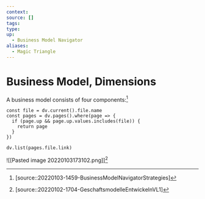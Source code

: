 ```yaml
---
context:
source: []
tags: 
type:
up:
  - Business Model Navigator
aliases:
  - Magic Triangle
---
```


# Business Model, Dimensions

A business model consists of four components:[^1]

```dataviewjs
const file = dv.current().file.name
const pages = dv.pages().where(page => {
  if (page.up && page.up.values.includes(file)) {
    return page
  }
})

dv.list(pages.file.link)
```

![[Pasted image 20220103173102.png]][^2]

[^1]: [source::20220103-1459-BusinessModelNavigatorStrategies]
[^2]: [source::20220102-1704-GeschaftsmodelleEntwickelnVL1]
